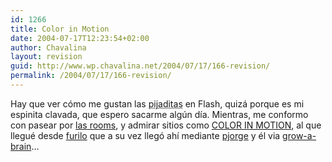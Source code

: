 ```yaml
---
id: 1266
title: Color in Motion
date: 2004-07-17T12:23:54+02:00
author: Chavalina
layout: revision
guid: http://www.wp.chavalina.net/2004/07/17/166-revision/
permalink: /2004/07/17/166-revision/
---
```

Hay que ver cómo me gustan las <acronym title="verdaderas obras de arte">pijaditas</acronym> en Flash, quizá porque es mi espinita clavada, que espero sacarme alg&uacute;n d&iacute;a. Mientras, me conformo con pasear por <a href="http://www.chavalina.net/comentar.php?idpost=111" target="_blank">las rooms</a>, y admirar sitios como <a href="http://www.mariaclaudiacortes.com/colors/Colors.html" target="_blank">COLOR IN MOTION</a>, al que llegué desde <a href="http://furilo.com/blog/diseno/040716-papel_continuo_color_in_motion.php" target="_blank">furilo</a> que a su vez llegó ah&iacute; mediante <a href="http://www.pjorge.com/archivo/2004/7/17/14:42:44/" target="_blank">pjorge</a> y él via <a href="http://growabrain.typepad.com/growabrain/2004/07/_art_fiends_dai.html" target="_blank">grow-a-brain</a>…